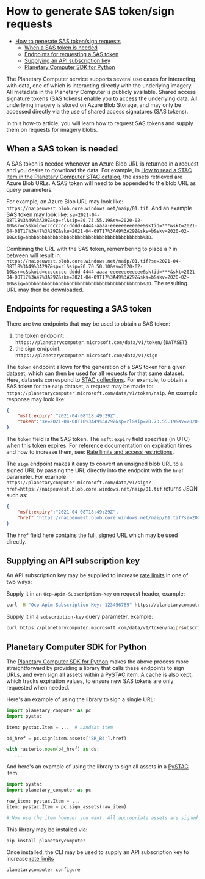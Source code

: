 # How to generate SAS token/sign requests

- [How to generate SAS token/sign requests](#how-to-generate-sas-tokensign-requests)
  - [When a SAS token is needed](#when-a-sas-token-is-needed)
  - [Endpoints for requesting a SAS token](#endpoints-for-requesting-a-sas-token)
  - [Supplying an API subscription key](#supplying-an-api-subscription-key)
  - [Planetary Computer SDK for Python](#planetary-computer-sdk-for-python)

The Planetary Computer service supports several use cases for interacting with
data, one of which is interacting directly with the underlying imagery. All
metadata in the Planetary Computer is publicly available. Shared access
signature tokens (SAS tokens) enable you to access the underlying data. All
underlying imagery is stored on Azure Blob Storage, and may only be accessed
directly via the use of shared access signatures (SAS tokens).

In this how-to article, you will learn how to request SAS tokens and supply them
on requests for imagery blobs.

## When a SAS token is needed

A SAS token is needed whenever an Azure Blob URL is returned in a request and
you desire to download the data. For example, in [How to read a STAC Item in the
Planetary Computer STAC catalog](./01-how-to-read-a-stac-item.md), the assets
retrieved are Azure Blob URLs. A SAS token will need to be appended to the blob
URL as query parameters.

For example, an Azure Blob URL may look like:
`https://naipeuwest.blob.core.windows.net/naip/01.tif`. And an example SAS token
may look like:
`se=2021-04-08T18%3A49%3A29Z&sp=rl&sip=20.73.55.19&sv=2020-02-10&sr=c&skoid=cccccccc-dddd-4444-aaaa-eeeeeeeeeeee&sktid=***&skt=2021-04-08T17%3A47%3A29Z&ske=2021-04-09T17%3A49%3A29Z&sks=b&skv=2020-02-10&sig=bbbbbbbbbbbbbbbbbbbbbbbbbbbbbbbbbbbbbbbbbbb%3D`.

Combining the URL with the SAS token, remembering to place a `?` in between will
result in:
`https://naipeuwest.blob.core.windows.net/naip/01.tif?se=2021-04-08T18%3A49%3A29Z&sp=rl&sip=20.70.50.10&sv=2020-02-10&sr=c&skoid=cccccccc-dddd-4444-aaaa-eeeeeeeeeeee&sktid=***&skt=2021-04-08T17%3A47%3A29Z&ske=2021-04-09T17%3A49%3A29Z&sks=b&skv=2020-02-10&sig=bbbbbbbbbbbbbbbbbbbbbbbbbbbbbbbbbbbbbbbbbbb%3D`.
The resulting URL may then be downloaded.

## Endpoints for requesting a SAS token

There are two endpoints that may be used to obtain a SAS token:
  1) the token endpoint: `https://planetarycomputer.microsoft.com/data/v1/token/{DATASET}`
  2) the sign endpoint: `https://planetarycomputer.microsoft.com/data/v1/sign`

The `token` endpoint allows for the generation of a SAS token for a given
dataset, which can then be used for all requests for that same dataset. Here,
datasets correspond to [STAC collections](https://github.com/radiantearth/stac-spec/blob/v1.0.0/collection-spec/collection-spec.md). For
example, to obtain a SAS token for the `naip` dataset, a request may be made to:
`https://planetarycomputer.microsoft.com/data/v1/token/naip`. An example
response may look like:

```json
{
    "msft:expiry":"2021-04-08T18:49:29Z",
    "token":"se=2021-04-08T18%3A49%3A29Z&sp=rl&sip=20.73.55.19&sv=2020-02-10&sr=c&skoid=cccccccc-dddd-4444-aaaa-eeeeeeeeeeee&sktid=***&skt=2021-04-08T17%3A47%3A29Z&ske=2021-04-09T17%3A49%3A29Z&sks=b&skv=2020-02-10&sig=bbbbbbbbbbbbbbbbbbbbbbbbbbbbbbbbbbbbbbbbbbb%3D"
}
```

The `token` field is the SAS token.  The `msft:expiry` field specifies (in UTC)
when this token expires. For reference documentation on expiration times and how
to increase them, see: [Rate limits and access
restrictions](./reference-rate-limits-and-access-restrictions.md).

The `sign` endpoint makes it easy to convert an unsigned blob URL to a signed
URL by passing the URL directly into the endpoint with the `href` parameter. For
example:
`https://planetarycomputer.microsoft.com/data/v1/sign?href=https://naipeuwest.blob.core.windows.net/naip/01.tif`
returns JSON such as:

```json
{
    "msft:expiry":"2021-04-08T18:49:29Z",
    "href":"https://naipeuwest.blob.core.windows.net/naip/01.tif?se=2021-04-08T18%3A49%3A29Z&sp=rl&sip=20.73.55.19&sv=2020-02-10&sr=c&skoid=cccccccc-dddd-4444-aaaa-eeeeeeeeeeee&sktid=***&skt=2021-04-08T17%3A47%3A29Z&ske=2021-04-09T17%3A49%3A29Z&sks=b&skv=2020-02-10&sig=bbbbbbbbbbbbbbbbbbbbbbbbbbbbbbbbbbbbbbbbbbb%3D"
}
```

The `href` field here contains the full, signed URL which may be used directly.


## Supplying an API subscription key

An API subscription key may be supplied to increase [rate
limits](./reference-rate-limits-and-access-restrictions.md) in one of two ways:

Supply it in an `Ocp-Apim-Subscription-Key` on request header, example:
```bash
curl -H "Ocp-Apim-Subscription-Key: 123456789" https://planetarycomputer.microsoft.com/data/v1/token/naip?subscription-key=123456789
```
Supply it in a `subscription-key` query parameter, example:
```bash
curl https://planetarycomputer.microsoft.com/data/v1/token/naip?subscription-key=123456789
```


## Planetary Computer SDK for Python

The [Planetary Computer SDK for
Python](https://github.com/microsoft/planetary-computer-sdk-for-python) makes
the above process more straightforward by providing a library that calls these
endpoints to sign URLs, and even sign all assets within a
[PySTAC](https://github.com/stac-utils/pystac) item. A cache is also kept, which
tracks expiration values, to ensure new SAS tokens are only requested when
needed.

Here's an example of using the library to sign a single URL:

```python
import planetary_computer as pc
import pystac

item: pystac.Item = ...  # Landsat item

b4_href = pc.sign(item.assets['SR_B4'].href)

with rasterio.open(b4_href) as ds:
   ...
```

And here's an example of using the library to sign all assets in a
[PySTAC](https://github.com/stac-utils/pystac) item:

```python
import pystac
import planetary_computer as pc

raw_item: pystac.Item = ...
item: pystac.Item = pc.sign_assets(raw_item)

# Now use the item however you want. All appropriate assets are signed for read access.
```

This library may be installed via:

```bash
pip install planetarycomputer
```

Once installed, the CLI may be used to supply an API subscription key to
increase [rate limits](./reference-rate-limits-and-access-restrictions.md)

```bash
planetarycomputer configure
```
